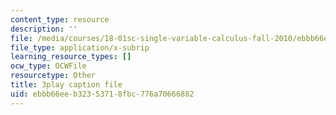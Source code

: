 ```yaml
---
content_type: resource
description: ''
file: /media/courses/18-01sc-single-variable-calculus-fall-2010/ebbb66eeb32353718fbc776a70666882_JXPe2J069c.vtt
file_type: application/x-subrip
learning_resource_types: []
ocw_type: OCWFile
resourcetype: Other
title: 3play caption file
uid: ebbb66ee-b323-5371-8fbc-776a70666882
---
```

